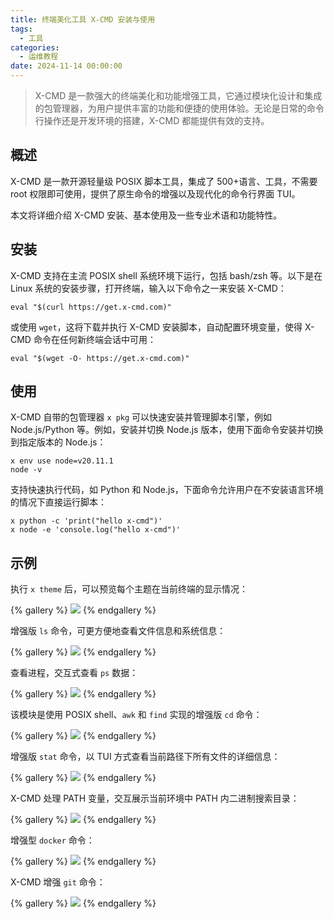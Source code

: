 ```yaml
---
title: 终端美化工具 X-CMD 安装与使用
tags:
  - 工具
categories:
  - 运维教程
date: 2024-11-14 00:00:00
---
```


> X-CMD 是一款强大的终端美化和功能增强工具，它通过模块化设计和集成的包管理器，为用户提供丰富的功能和便捷的使用体验。无论是日常的命令行操作还是开发环境的搭建，X-CMD 都能提供有效的支持。

<!-- more -->

## 概述

X-CMD 是一款开源轻量级 POSIX 脚本工具，集成了 500+语言、工具，不需要 root 权限即可使用，提供了原生命令的增强以及现代化的命令行界面 TUI。

本文将详细介绍 X-CMD 安装、基本使用及一些专业术语和功能特性。

## 安装

X-CMD 支持在主流 POSIX shell 系统环境下运行，包括 bash/zsh 等。以下是在 Linux 系统的安装步骤，打开终端，输入以下命令之一来安装 X-CMD：

```
eval "$(curl https://get.x-cmd.com)"
```

或使用 `wget`，这将下载并执行 X-CMD 安装脚本，自动配置环境变量，使得 X-CMD 命令在任何新终端会话中可用：

```
eval "$(wget -O- https://get.x-cmd.com)"
```

## 使用

X-CMD 自带的包管理器 `x pkg` 可以快速安装并管理脚本引擎，例如 Node.js/Python 等。例如，安装并切换 Node.js 版本，使用下面命令安装并切换到指定版本的 Node.js：

```
x env use node=v20.11.1
node -v
```

支持快速执行代码，如 Python 和 Node.js，下面命令允许用户在不安装语言环境的情况下直接运行脚本：

```
x python -c 'print("hello x-cmd")'
x node -e 'console.log("hello x-cmd")'
```

## 示例

执行 `x theme` 后，可以预览每个主题在当前终端的显示情况：

{% gallery %}
![](https://cdn.dusays.com/2024/11/768-1.jpg)
{% endgallery %}

增强版 `ls` 命令，可更方便地查看文件信息和系统信息：

{% gallery %}
![](https://cdn.dusays.com/2024/11/768-2.jpg)
{% endgallery %}

查看进程，交互式查看 `ps` 数据：

{% gallery %}
![](https://cdn.dusays.com/2024/11/768-3.jpg)
{% endgallery %}

该模块是使用 POSIX shell、`awk` 和 `find` 实现的增强版 `cd` 命令：

{% gallery %}
![](https://cdn.dusays.com/2024/11/768-4.jpg)
{% endgallery %}

增强版 `stat` 命令，以 TUI 方式查看当前路径下所有文件的详细信息：

{% gallery %}
![](https://cdn.dusays.com/2024/11/768-5.jpg)
{% endgallery %}

X-CMD 处理 PATH 变量，交互展示当前环境中 PATH 内二进制搜索目录：

{% gallery %}
![](https://cdn.dusays.com/2024/11/768-6.jpg)
{% endgallery %}

增强型 `docker` 命令：

{% gallery %}
![](https://cdn.dusays.com/2024/11/768-7.jpg)
{% endgallery %}

X-CMD 增强 `git` 命令：

{% gallery %}
![](https://cdn.dusays.com/2024/11/768-8.jpg)
{% endgallery %}